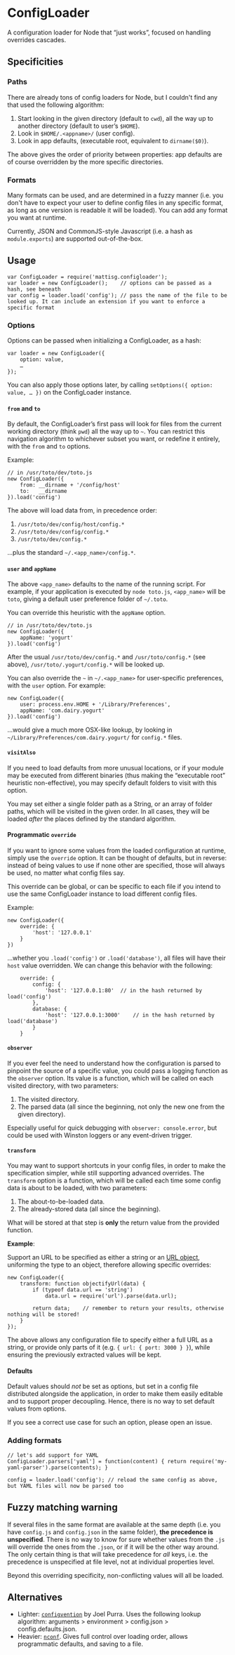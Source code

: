 ConfigLoader
============

A configuration loader for Node that “just works”, focused on handling overrides cascades.

Specificities
-------------

### Paths ###

There are already tons of config loaders for Node, but I couldn't find any that used the following algorithm:

1. Start looking in the given directory (default to `cwd`), all the way up to another directory (default to user’s `$HOME`).
2. Look in `$HOME/.<appname>/` (user config).
3. Look in app defaults, (executable root, equivalent to `dirname($0)`).

The above gives the order of priority between properties: app defaults are of course overridden by the more specific directories.

### Formats ###

Many formats can be used, and are determined in a fuzzy manner (i.e. you don't have to expect your user to define config files in any specific format, as long as one version is readable it will be loaded). You can add any format you want at runtime.

Currently, JSON and CommonJS-style Javascript (i.e. a hash as `module.exports`) are supported out-of-the-box.

Usage
-----

	var ConfigLoader = require('mattisg.configloader');
	var loader = new ConfigLoader();	// options can be passed as a hash, see beneath
	var config = loader.load('config');	// pass the name of the file to be looked up. It can include an extension if you want to enforce a specific format

### Options ###

Options can be passed when initializing a ConfigLoader, as a hash:

	var loader = new ConfigLoader({
		option: value,
		…
	});

You can also apply those options later, by calling `setOptions({ option: value, … })` on the ConfigLoader instance.

#### `from` and `to` ####

By default, the ConfigLoader’s first pass will look for files from the current working directory (think `pwd`) all the way up to `~`. You can restrict this navigation algorithm to whichever subset you want, or redefine it entirely, with the `from` and `to` options.

Example:

	// in /usr/toto/dev/toto.js
	new ConfigLoader({
		from: __dirname + '/config/host'
		to:   __dirname
	}).load('config')

The above will load data from, in precedence order:

1. `/usr/toto/dev/config/host/config.*`
2. `/usr/toto/dev/config/config.*`
3. `/usr/toto/dev/config.*`

…plus the standard `~/.<app_name>/config.*`.

#### `user` and `appName` ####

The above `<app_name>` defaults to the name of the running script. For example, if your application is executed by `node toto.js`, `<app_name>` will be `toto`, giving a default user preference folder of `~/.toto`.

You can override this heuristic with the `appName` option.

	// in /usr/toto/dev/toto.js
	new ConfigLoader({
		appName: 'yogurt'
	}).load('config')

After the usual `/usr/toto/dev/config.*` and `/usr/toto/config.*` (see above), `/usr/toto/.yogurt/config.*` will be looked up.

You can also override the `~` in `~/.<app_name>` for user-specific preferences, with the `user` option. For example:

	new ConfigLoader({
		user: process.env.HOME + '/Library/Preferences',
		appName: 'com.dairy.yogurt'
	}).load('config')

…would give a much more OSX-like lookup, by looking in `~/Library/Preferences/com.dairy.yogurt/` for `config.*` files.

#### `visitAlso` ####

If you need to load defaults from more unusual locations, or if your module may be executed from different binaries (thus making the “executable root” heuristic non-effective), you may specify default folders to visit with this option.

You may set either a single folder path as a String, or an array of folder paths, which will be visited in the given order. In all cases, they will be loaded _after_ the places defined by the standard algorithm.

#### Programmatic `override` ####

If you want to ignore some values from the loaded configuration at runtime, simply use the `override` option. It can be thought of defaults, but in reverse: instead of being values to use if none other are specified, those will always be used, no matter what config files say.

This override can be global, or can be specific to each file if you intend to use the same ConfigLoader instance to load different config files.

Example:

	new ConfigLoader({
		override: {
			'host': '127.0.0.1'
		}
	})

…whether you `.load('config')` or `.load('database')`, all files will have their `host` value overridden. We can change this behavior with the following:

		override: {
			config: {
				'host': '127.0.0.1:80'	// in the hash returned by load('config')
			},
			database: {
				'host': '127.0.0.1:3000'	// in the hash returned by load('database')
			}
		}

#### `observer` ####

If you ever feel the need to understand how the configuration is parsed to pinpoint the source of a specific value, you could pass a logging function as the `observer` option. Its value is a function, which will be called on each visited directory, with two parameters:

1. The visited directory.
2. The parsed data (all since the beginning, not only the new one from the given directory).

Especially useful for quick debugging with `observer: console.error`, but could be used with Winston loggers or any event-driven trigger.

#### `transform` ####

You may want to support shortcuts in your config files, in order to make the specification simpler, while still supporting advanced overrides. The `transform` option is a function, which will be called each time some config data is about to be loaded, with two parameters:

1. The about-to-be-loaded data.
2. The already-stored data (all since the beginning).

What will be stored at that step is **only** the return value from the provided function.

**Example**:

Support an URL to be specified as either a string or an [URL object](http://nodejs.org/docs/v0.8.16/api/url.html), uniforming the type to an object, therefore allowing specific overrides:

	new ConfigLoader({
		transform: function objectifyUrl(data) {
			if (typeof data.url == 'string')
				data.url = require('url').parse(data.url);

			return data;	// remember to return your results, otherwise nothing will be stored!
		}
	});

The above allows any configuration file to specify either a full URL as a string, or provide only parts of it (e.g. `{ url: { port: 3000 } }`), while ensuring the previously extracted values will be kept.

#### Defaults ####

Default values should _not_ be set as options, but set in a config file distributed alongside the application, in order to make them easily editable and to support proper decoupling. Hence, there is no way to set default values from options.

If you see a correct use case for such an option, please open an issue.

### Adding formats ###

	// let's add support for YAML
	ConfigLoader.parsers['yaml'] = function(content) { return require('my-yaml-parser').parse(contents); }

	config = loader.load('config');	// reload the same config as above, but YAML files will now be parsed too

Fuzzy matching warning
----------------------

If several files in the same format are available at the same depth (i.e. you have `config.js` and `config.json` in the same folder), **the precedence is unspecified**. There is no way to know for sure whether values from the `.js` will override the ones from the `.json`, or if it will be the other way around. The only certain thing is that will take precedence for _all_ keys, i.e. the precedence is unspecified at file level, not at individual properties level.

Beyond this overriding specificity, non-conflicting values will all be loaded.


Alternatives
------------

- Lighter: [`configvention`](https://github.com/joelpurra/nodejs-configvention) by Joel Purra. Uses the following lookup algorithm: arguments > environment > config.json > config.defaults.json.
- Heavier: [`nconf`](https://github.com/flatiron/nconf). Gives full control over loading order, allows programmatic defaults, and saving to a file.
